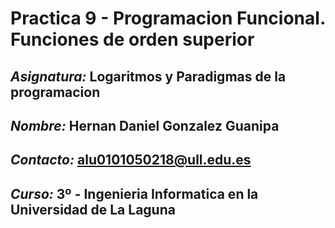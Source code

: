 # Practica 9 - Programacion Funcional. Funciones de orden superior

## *Asignatura:* Logaritmos y Paradigmas de la programacion

## *Nombre:* Hernan Daniel Gonzalez Guanipa

## *Contacto:* alu0101050218@ull.edu.es

## *Curso:* 3º - Ingenieria Informatica en la Universidad de La Laguna
